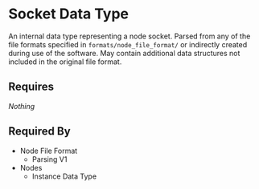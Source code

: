 # Socket Data Type

An internal data type representing a node socket. Parsed from any of the file formats specified in `formats/node_file_format/` or indirectly created during use of the software. May contain additional data structures not included in the original file format.

## Requires

*Nothing*

## Required By

- Node File Format
    - Parsing V1
- Nodes
    - Instance Data Type
